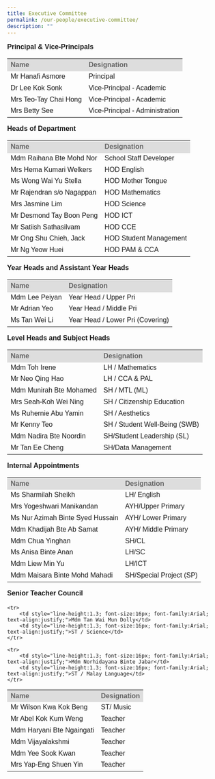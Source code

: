 ```yaml
---
title: Executive Committee
permalink: /our-people/executive-committee/
description: ""
---
```

<p style="line-height:1.3; font-size:16px; font-family:Arial; text-align:justify;"><b>Principal & Vice-Principals</b></p>

<table>
	<tr>
		<th style="line-height:1.3; font-size:16px; font-family:Arial; text-align:justify;background-color:#DDD; color:#666">Name</th>
		<th style="line-height:1.3; font-size:16px; font-family:Arial; text-align:justify;background-color:#DDD; color:#666">Designation</th>
	</tr>
	<tr>
		<td style="line-height:1.3; font-size:16px; font-family:Arial; text-align:justify;">Mr Hanafi Asmore</td> 
		<td style="line-height:1.3; font-size:16px; font-family:Arial; text-align:justify;">Principal</td>
	</tr>
	<tr>
		<td style="line-height:1.3; font-size:16px; font-family:Arial; text-align:justify;">Dr Lee Kok Sonk</td>
		<td style="line-height:1.3; font-size:16px; font-family:Arial; text-align:justify;">Vice-Principal - Academic</td>
	</tr>
	<tr>
		<td style="line-height:1.3; font-size:16px; font-family:Arial; text-align:justify;">Mrs Teo-Tay Chai Hong</td>
		<td style="line-height:1.3; font-size:16px; font-family:Arial; text-align:justify;">Vice-Principal - Academic</td>
	</tr>
	<tr>
		<td style="line-height:1.3; font-size:16px; font-family:Arial; text-align:justify;">Mrs Betty See</td>
		<td style="line-height:1.3; font-size:16px; font-family:Arial; text-align:justify;">Vice-Principal - Administration</td>
	</tr>
</table>

<p style="line-height:1.3; font-size:16px; font-family:Arial; text-align:justify;"><b>Heads of Department</b></p>

<table>
	<tr>
		<th style="line-height:1.3; font-size:16px; font-family:Arial; text-align:justify; background-color:#DDD; color:#666">Name</th>
		<th style="line-height:1.3; font-size:16px; font-family:Arial; text-align:justify; background-color:#DDD; color:#666">Designation</th>
	</tr>
	<tr>
		<td style="line-height:1.3; font-size:16px; font-family:Arial; text-align:justify;">Mdm Raihana Bte Mohd Nor</td>
		<td style="line-height:1.3; font-size:16px; font-family:Arial; text-align:justify;">School Staff Developer</td>
	</tr>
	<tr>
		<td style="line-height:1.3; font-size:16px; font-family:Arial; text-align:justify;">Mrs Hema Kumari Welkers</td>
		<td style="line-height:1.3; font-size:16px; font-family:Arial; text-align:justify;">HOD English</td>
	</tr>
	<tr>
		<td style="line-height:1.3; font-size:16px; font-family:Arial; text-align:justify;">Ms Wong Wai Yu Stella</td>
		<td style="line-height:1.3; font-size:16px; font-family:Arial; text-align:justify;">HOD Mother Tongue</td>
	</tr>
	<tr>
		<td style="line-height:1.3; font-size:16px; font-family:Arial; text-align:justify;">Mr Rajendran s/o Nagappan</td>
		<td style="line-height:1.3; font-size:16px; font-family:Arial; text-align:justify;">HOD Mathematics</td>
	</tr>
	<tr>
		<td style="line-height:1.3; font-size:16px; font-family:Arial; text-align:justify;">Mrs Jasmine Lim</td>
		<td style="line-height:1.3; font-size:16px; font-family:Arial; text-align:justify;">HOD Science</td>
	</tr>
	<tr>
		<td style="line-height:1.3; font-size:16px; font-family:Arial; text-align:justify;">Mr Desmond Tay Boon Peng</td>
		<td style="line-height:1.3; font-size:16px; font-family:Arial; text-align:justify;">HOD ICT</td>
	</tr>
	<tr>
		<td style="line-height:1.3; font-size:16px; font-family:Arial; text-align:justify;">Mr Satiish Sathasilvam</td>
		<td style="line-height:1.3; font-size:16px; font-family:Arial; text-align:justify;">HOD CCE</td>
	</tr>
	<tr>
		<td style="line-height:1.3; font-size:16px; font-family:Arial; text-align:justify;">Mr Ong Shu Chieh, Jack</td>
		<td style="line-height:1.3; font-size:16px; font-family:Arial; text-align:justify;">HOD Student Management</td>
	</tr>
	<tr>
		<td style="line-height:1.3; font-size:16px; font-family:Arial; text-align:justify;">Mr Ng Yeow Huei</td>
		<td style="line-height:1.3; font-size:16px; font-family:Arial; text-align:justify;">HOD PAM & CCA</td>
	</tr>
</table>

<p style="line-height:1.3; font-size:16px; font-family:Arial; text-align:justify;"><b>Year Heads and Assistant Year Heads</b></p>

<table>
	<tr>
		<th style="line-height:1.3; font-size:16px; font-family:Arial; text-align:justify; background-color:#DDD; color:#666">Name</th>
		<th style="line-height:1.3; font-size:16px; font-family:Arial; text-align:justify; background-color:#DDD; color:#666">Designation</th>
	</tr>
	<tr>
		<td style="line-height:1.3; font-size:16px; font-family:Arial; text-align:justify;">Mdm Lee Peiyan</td>
		<td style="line-height:1.3; font-size:16px; font-family:Arial; text-align:justify;">Year Head / Upper Pri</td>
	</tr>
	<tr>
		<td style="line-height:1.3; font-size:16px; font-family:Arial; text-align:justify;">Mr Adrian Yeo</td>
		<td style="line-height:1.3; font-size:16px; font-family:Arial; text-align:justify;">Year Head / Middle Pri</td>
	</tr>
	<tr>
		<td style="line-height:1.3; font-size:16px; font-family:Arial; text-align:justify;">Ms Tan Wei Li</td>
		<td style="line-height:1.3; font-size:16px; font-family:Arial; text-align:justify;">Year Head / Lower Pri (Covering)</td>
	</tr>
</table>

<p style="line-height:1.3; font-size:16px; font-family:Arial; text-align:justify;"><b> Level Heads and Subject Heads </b></p>

<table>
	<tr>
		<th style="line-height:1.3; font-size:16px; font-family:Arial; text-align:justify;background-color:#DDD; color:#666">Name</th>
		<th style="line-height:1.3; font-size:16px; font-family:Arial; text-align:justify;background-color:#DDD; color:#666">Designation</th>
	</tr>
	<tr>
		<td style="line-height:1.3; font-size:16px; font-family:Arial; text-align:justify;">Mdm Toh Irene</td>
		<td style="line-height:1.3; font-size:16px; font-family:Arial; text-align:justify;">LH / Mathematics</td>
	</tr>
<tr>
<td style="line-height:1.3; font-size:16px; font-family:Arial; text-align:justify;">Mr Neo Qing Hao</td>
<td style="line-height:1.3; font-size:16px; font-family:Arial; text-align:justify;">LH / CCA & PAL</td>
</tr>
<tr>
<td style="line-height:1.3; font-size:16px; font-family:Arial; text-align:justify;">Mdm Munirah Bte Mohamed</td>
<td style="line-height:1.3; font-size:16px; font-family:Arial; text-align:justify;">SH / MTL (ML)</td>
</tr>
<tr>
<td style="line-height:1.3; font-size:16px; font-family:Arial; text-align:justify;">Mrs Seah-Koh Wei Ning</td>
<td style="line-height:1.3; font-size:16px; font-family:Arial; text-align:justify;">SH / Citizenship Education</td>
</tr>
<tr>
<td style="line-height:1.3; font-size:16px; font-family:Arial; text-align:justify;">Ms Ruhernie Abu Yamin</td>
<td style="line-height:1.3; font-size:16px; font-family:Arial; text-align:justify;">SH / Aesthetics</td>
</tr>
<tr>
<td style="line-height:1.3; font-size:16px; font-family:Arial; text-align:justify;">Mr Kenny Teo</td>
<td style="line-height:1.3; font-size:16px; font-family:Arial; text-align:justify;">SH / Student Well-Being (SWB)</td>
</tr>
<tr>
<td style="line-height:1.3; font-size:16px; font-family:Arial; text-align:justify;">Mdm Nadira Bte Noordin</td>
<td style="line-height:1.3; font-size:16px; font-family:Arial; text-align:justify;">SH/Student Leadership (SL)</td>
</tr>
<tr>
<td style="line-height:1.3; font-size:16px; font-family:Arial; text-align:justify;">Mr Tan Ee Cheng</td>
<td style="line-height:1.3; font-size:16px; font-family:Arial; text-align:justify;">SH/Data Management</td>
</tr></table>

<p style="line-height:1.3; font-size:16px; font-family:Arial; text-align:justify;"><b>Internal Appointments</b></p>

<table>
	<tr>
		<th style="line-height:1.3; font-size:16px; font-family:Arial; text-align:justify; background-color:#DDD; color:#666">Name</th>
		<th style="line-height:1.3; font-size:16px; font-family:Arial; text-align:justify; background-color:#DDD; color:#666">Designation</th>
	</tr>
	<tr>
		<td style="line-height:1.3; font-size:16px; font-family:Arial; text-align:justify;">Ms Sharmilah Sheikh</td>
		<td style="line-height:1.3; font-size:16px; font-family:Arial; text-align:justify;">LH/ English</td>
	</tr>
	<tr>
		<td style="line-height:1.3; font-size:16px; font-family:Arial; text-align:justify;">Mrs Yogeshwari Manikandan</td>
		<td style="line-height:1.3; font-size:16px; font-family:Arial; text-align:justify;">AYH/Upper Primary</td>
	</tr>
	<tr>
		<td style="line-height:1.3; font-size:16px; font-family:Arial; text-align:justify;">Ms Nur Azimah Binte Syed Hussain</td>
		<td style="line-height:1.3; font-size:16px; font-family:Arial; text-align:justify;">AYH/ Lower Primary</td>
	</tr>
	<tr>
		<td style="line-height:1.3; font-size:16px; font-family:Arial; text-align:justify;">Mdm Khadijah Bte Ab Samat</td>
		<td style="line-height:1.3; font-size:16px; font-family:Arial; text-align:justify;">AYH/ Middle Primary </td>
	</tr>
	<tr>
		<td style="line-height:1.3; font-size:16px; font-family:Arial; text-align:justify;">Mdm Chua Yinghan</td>
		<td style="line-height:1.3; font-size:16px; font-family:Arial; text-align:justify;">SH/CL</td>
	</tr>
	<tr>
		<td style="line-height:1.3; font-size:16px; font-family:Arial; text-align:justify;">Ms Anisa Binte Anan</td>
		<td style="line-height:1.3; font-size:16px; font-family:Arial; text-align:justify;">LH/SC</td>
	</tr>
	<tr>
		<td style="line-height:1.3; font-size:16px; font-family:Arial; text-align:justify;">Mdm Liew Min Yu </td>
		<td style="line-height:1.3; font-size:16px; font-family:Arial; text-align:justify;">LH/ICT</td>
	</tr>
	<tr>
		<td style="line-height:1.3; font-size:16px; font-family:Arial; text-align:justify;">Mdm Maisara Binte Mohd Mahadi </td>
		<td style="line-height:1.3; font-size:16px; font-family:Arial; text-align:justify;">SH/Special Project (SP) </td>
	</tr>
</table>

<p style="line-height:1.3; font-size:16px; font-family:Arial; text-align:justify;"><b>Senior Teacher Council</b></p>
<table>
	<tr>
		<th style="line-height:1.3; font-size:16px; font-family:Arial; text-align:justify; background-color:#DDD; color:#666">Name</th>
		<th style="line-height:1.3; font-size:16px; font-family:Arial; text-align:justify; background-color:#DDD; color:#666">Designation</th>
	</tr>

	<tr>
		<td style="line-height:1.3; font-size:16px; font-family:Arial; text-align:justify;">Mdm Tan Wai Mun Dolly</td>
		<td style="line-height:1.3; font-size:16px; font-family:Arial; text-align:justify;">ST / Science</td>
	</tr>

	<tr>
		<td style="line-height:1.3; font-size:16px; font-family:Arial; text-align:justify;">Mdm Norhidayana Binte Jabar</td>
		<td style="line-height:1.3; font-size:16px; font-family:Arial; text-align:justify;">ST / Malay Language</td>
	</tr>

<tr>
	<td style="line-height:1.3; font-size:16px; font-family:Arial; text-align:justify;">Mr Wilson Kwa Kok Beng</td>
	<td style="line-height:1.3; font-size:16px; font-family:Arial; text-align:justify;">ST/ Music</td>
</tr>

<tr>
	<td style="line-height:1.3; font-size:16px; font-family:Arial; text-align:justify;">Mr Abel Kok Kum Weng</td>
	<td style="line-height:1.3; font-size:16px; font-family:Arial; text-align:justify;">Teacher</td>
</tr>

<tr>
	<td style="line-height:1.3; font-size:16px; font-family:Arial; text-align:justify;">Mdm Haryani Bte Ngaingati</td>
	<td style="line-height:1.3; font-size:16px; font-family:Arial; text-align:justify;">Teacher</td>
</tr>

<tr>
	<td style="line-height:1.3; font-size:16px; font-family:Arial; text-align:justify;">Mdm Vijayalakshmi</td>
	<td style="line-height:1.3; font-size:16px; font-family:Arial; text-align:justify;">Teacher</td>
</tr>

<tr>
	<td style="line-height:1.3; font-size:16px; font-family:Arial; text-align:justify;">Mdm Yee Sook Kwan</td>
	<td style="line-height:1.3; font-size:16px; font-family:Arial; text-align:justify;">Teacher</td>
</tr>

<tr>
	<td style="line-height:1.3; font-size:16px; font-family:Arial; text-align:justify;">Mrs Yap-Eng Shuen Yin</td>
	<td style="line-height:1.3; font-size:16px; font-family:Arial; text-align:justify;">Teacher</td>
</tr>
</table>